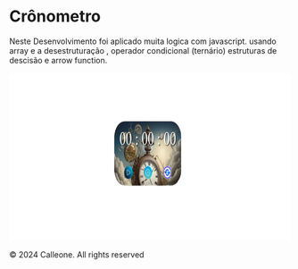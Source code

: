 <h1>Crônometro</h1>
<p>Neste Desenvolvimento foi aplicado muita logica com javascript.
usando array e a desestruturação , operador condicional (ternário)
estruturas de descisão e arrow function.
   
</p>
   <img src="assets/Cronometro.png" alt="imgRelogio" style = "height: 300px";/>

   <p>© 2024 Calleone. All rights reserved</p>
